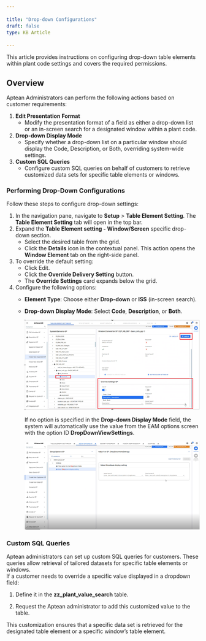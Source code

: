 ```yaml
---  
 
title: "Drop-down Configurations"  
draft: false 
type: KB Article
 
---
```


This article provides instructions on configuring drop-down table elements within plant code
settings and covers the required permissions.

## Overview

Aptean Administrators can perform the following actions based on customer requirements:

1. **Edit Presentation Format**
    * Modify the presentation format of a field as either a drop-down list or an in-screen
search for a designated window within a plant code.
2. **Drop-down Display Mode**
    * Specify whether a drop-down list on a particular window should display the Code, Description, or Both, overriding system-wide settings.
3. **Custom SQL Queries**
    * Configure custom SQL queries on behalf of customers to retrieve customized data
sets for specific table elements or windows.

### Performing Drop-Down Configurations

Follow these steps to configure drop-down settings:
1. In the navigation pane, navigate to **Setup** > **Table Element Setting**. The **Table Element
Setting** tab will open in the top bar.
2. Expand the **Table Element setting - Window/Screen** specific drop-down section.
    * Select the desired table from the grid.
    * Click the **Details** icon in the contextual panel. This action opens the **Window Element**
tab on the right-side panel.
3. To override the default setting:
    * Click Edit.
    * Click the **Override Delivery Setting** button.
    * The **Override Settings** card expands below the grid.
4. Configure the following options:
    * **Element Type**: Choose either **Drop-down** or **ISS** (in-screen search).
    * **Drop-down Display Mode**: Select **Code**, **Description**, or **Both**.  

        ![](../assets/kb-articles/Dropdown%20display%20mode.png)


        If no option is specified in the **Drop-down Display Mode** field, the system
        will automatically use the value from the EAM options screen with the
        option ID **DropDownViewSettings**.

        ![](../assets/kb-articles/DropDownViewSettings..png)

 
### Custom SQL Queries 

Aptean administrators can set up custom SQL queries for customers. These queries allow
retrieval of tailored datasets for specific table elements or windows.  
If a customer needs to override a specific value displayed in a dropdown field:
1. Define it in the **zz_plant_value_search** table.

2. Request the Aptean administrator to add this customized value to the table.  

This customization ensures that a specific data set is retrieved for the designated table element or
a specific window’s table element.
